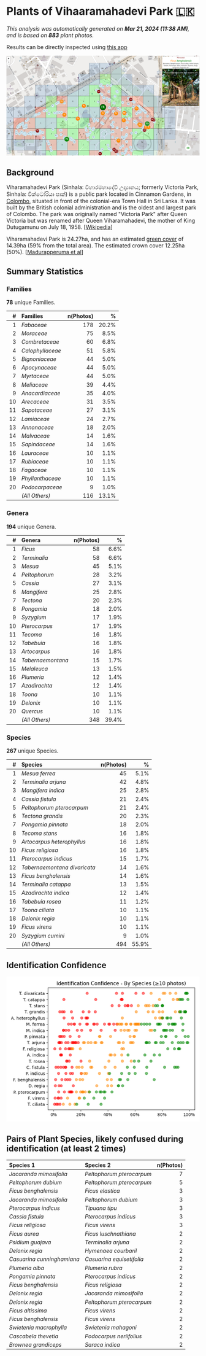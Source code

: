 # Plants of Vihaaramahadevi Park :sri_lanka:

*This analysis was automatically generated on  **Mar 21, 2024 (11:38 AM)**, and is based on  **883** plant photos.*

Results can be directly inspected using [this app](https://nuuuwan.github.io/plants)

![App](image.app.png)

## Background

Viharamahadevi Park (Sinhala: විහාරමහාදේවී උද්‍යානය; formerly Victoria Park, Sinhala: වික්ටෝරියා පාක්) is a public park located in Cinnamon Gardens, in [Colombo](https://en.wikipedia.org/wiki/Colombo), situated in front of the colonial-era Town Hall in Sri Lanka. It was built by the British colonial administration and is the oldest and largest park of Colombo. The park was originally named "Victoria Park" after Queen Victoria but was renamed after Queen Viharamahadevi, the mother of King Dutugamunu on July 18, 1958. [[Wikipedia](https://en.wikipedia.org/wiki/Viharamahadevi_Park)]

Viharamahadevi Park is 24.27ha, and has an estimated [green cover](https://en.wikipedia.org/wiki/Vegetation) of 14.39ha (59% from the total area). The estimated crown cover 12.25ha (50%). [[Madurapperuma et al](https://www.researchgate.net/publication/282250239_CrownTree_cover_of_Viharamahadevi_Park_Colombo)]

## Summary Statistics

### Families

**78** unique Families.

| # | Families | n(Photos) | % |
| ---: | :--- | ---: | ---: |
| 1 | *Fabaceae* | 178 | 20.2% |
| 2 | *Moraceae* | 75 | 8.5% |
| 3 | *Combretaceae* | 60 | 6.8% |
| 4 | *Calophyllaceae* | 51 | 5.8% |
| 5 | *Bignoniaceae* | 44 | 5.0% |
| 6 | *Apocynaceae* | 44 | 5.0% |
| 7 | *Myrtaceae* | 44 | 5.0% |
| 8 | *Meliaceae* | 39 | 4.4% |
| 9 | *Anacardiaceae* | 35 | 4.0% |
| 10 | *Arecaceae* | 31 | 3.5% |
| 11 | *Sapotaceae* | 27 | 3.1% |
| 12 | *Lamiaceae* | 24 | 2.7% |
| 13 | *Annonaceae* | 18 | 2.0% |
| 14 | *Malvaceae* | 14 | 1.6% |
| 15 | *Sapindaceae* | 14 | 1.6% |
| 16 | *Lauraceae* | 10 | 1.1% |
| 17 | *Rubiaceae* | 10 | 1.1% |
| 18 | *Fagaceae* | 10 | 1.1% |
| 19 | *Phyllanthaceae* | 10 | 1.1% |
| 20 | *Podocarpaceae* | 9 | 1.0% |
|  | *(All Others)* | 116 | 13.1% |

### Genera

**194** unique Genera.

| # | Genera | n(Photos) | % |
| ---: | :--- | ---: | ---: |
| 1 | *Ficus* | 58 | 6.6% |
| 2 | *Terminalia* | 58 | 6.6% |
| 3 | *Mesua* | 45 | 5.1% |
| 4 | *Peltophorum* | 28 | 3.2% |
| 5 | *Cassia* | 27 | 3.1% |
| 6 | *Mangifera* | 25 | 2.8% |
| 7 | *Tectona* | 20 | 2.3% |
| 8 | *Pongamia* | 18 | 2.0% |
| 9 | *Syzygium* | 17 | 1.9% |
| 10 | *Pterocarpus* | 17 | 1.9% |
| 11 | *Tecoma* | 16 | 1.8% |
| 12 | *Tabebuia* | 16 | 1.8% |
| 13 | *Artocarpus* | 16 | 1.8% |
| 14 | *Tabernaemontana* | 15 | 1.7% |
| 15 | *Melaleuca* | 13 | 1.5% |
| 16 | *Plumeria* | 12 | 1.4% |
| 17 | *Azadirachta* | 12 | 1.4% |
| 18 | *Toona* | 10 | 1.1% |
| 19 | *Delonix* | 10 | 1.1% |
| 20 | *Quercus* | 10 | 1.1% |
|  | *(All Others)* | 348 | 39.4% |

### Species

**267** unique Species.

| # | Species | n(Photos) | % |
| ---: | :--- | ---: | ---: |
| 1 | *Mesua ferrea* | 45 | 5.1% |
| 2 | *Terminalia arjuna* | 42 | 4.8% |
| 3 | *Mangifera indica* | 25 | 2.8% |
| 4 | *Cassia fistula* | 21 | 2.4% |
| 5 | *Peltophorum pterocarpum* | 21 | 2.4% |
| 6 | *Tectona grandis* | 20 | 2.3% |
| 7 | *Pongamia pinnata* | 18 | 2.0% |
| 8 | *Tecoma stans* | 16 | 1.8% |
| 9 | *Artocarpus heterophyllus* | 16 | 1.8% |
| 10 | *Ficus religiosa* | 16 | 1.8% |
| 11 | *Pterocarpus indicus* | 15 | 1.7% |
| 12 | *Tabernaemontana divaricata* | 14 | 1.6% |
| 13 | *Ficus benghalensis* | 14 | 1.6% |
| 14 | *Terminalia catappa* | 13 | 1.5% |
| 15 | *Azadirachta indica* | 12 | 1.4% |
| 16 | *Tabebuia rosea* | 11 | 1.2% |
| 17 | *Toona ciliata* | 10 | 1.1% |
| 18 | *Delonix regia* | 10 | 1.1% |
| 19 | *Ficus virens* | 10 | 1.1% |
| 20 | *Syzygium cumini* | 9 | 1.0% |
|  | *(All Others)* | 494 | 55.9% |

## Identification Confidence

![](charts/identification_score.species.png)

## Pairs of Plant Species, likely confused during identification (at least 2 times)

| Species 1 | Species 2 | n(Photos) |
| :--- | :--- | ---: |
| *Jacaranda mimosifolia* | *Peltophorum pterocarpum* | 7 |
| *Peltophorum dubium* | *Peltophorum pterocarpum* | 5 |
| *Ficus benghalensis* | *Ficus elastica* | 3 |
| *Jacaranda mimosifolia* | *Peltophorum dubium* | 3 |
| *Pterocarpus indicus* | *Tipuana tipu* | 3 |
| *Cassia fistula* | *Pterocarpus indicus* | 3 |
| *Ficus religiosa* | *Ficus virens* | 3 |
| *Ficus aurea* | *Ficus luschnathiana* | 2 |
| *Psidium guajava* | *Terminalia arjuna* | 2 |
| *Delonix regia* | *Hymenaea courbaril* | 2 |
| *Casuarina cunninghamiana* | *Casuarina equisetifolia* | 2 |
| *Plumeria alba* | *Plumeria rubra* | 2 |
| *Pongamia pinnata* | *Pterocarpus indicus* | 2 |
| *Ficus benghalensis* | *Ficus religiosa* | 2 |
| *Delonix regia* | *Jacaranda mimosifolia* | 2 |
| *Delonix regia* | *Peltophorum pterocarpum* | 2 |
| *Ficus altissima* | *Ficus virens* | 2 |
| *Ficus benghalensis* | *Ficus virens* | 2 |
| *Swietenia macrophylla* | *Swietenia mahagoni* | 2 |
| *Cascabela thevetia* | *Podocarpus neriifolius* | 2 |
| *Brownea grandiceps* | *Saraca indica* | 2 |
